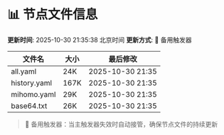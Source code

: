 # 📊 节点文件信息

**更新时间**: 2025-10-30 21:35:38 北京时间
**更新方式**: 🔄 备用触发器

| 文件名 | 大小 | 最后修改 |
|--------|------|----------|
| all.yaml | 24K | 2025-10-30 21:35 |
| history.yaml | 167K | 2025-10-30 21:35 |
| mihomo.yaml | 29K | 2025-10-30 21:35 |
| base64.txt | 26K | 2025-10-30 21:35 |

> 🔄 备用触发器：当主触发器失效时自动接管，确保节点文件的持续更新
